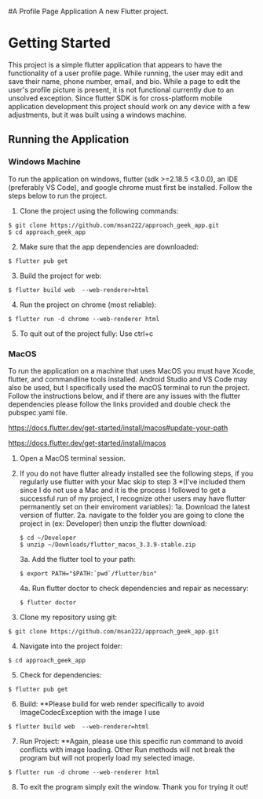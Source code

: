 #A Profile Page Application 
A new Flutter project.

# Getting Started

This project is a simple flutter application that appears to have the functionality of a user profile page. While running, the user may edit and save their name, phone number, email, and bio. While a page to edit the user's profile picture is present, it is not functional currently due to an unsolved exception. Since flutter SDK is for cross-platform mobile application development this project should work on any device with a few adjustments, but it was built using a windows machine.

## Running the Application

### Windows Machine

To run the application on windows, flutter (sdk >=2.18.5 <3.0.0), an IDE (preferably VS Code), and google chrome must first be installed. Follow the steps below to run the project. 

1. Clone the project using the following commands:

```
$ git clone https://github.com/msan222/approach_geek_app.git
$ cd approach_geek_app
```
2. Make sure that the app dependencies are downloaded:

```
$ flutter pub get
```
3. Build the project for web:

```
$ flutter build web  --web-renderer=html  
```
4. Run the project on chrome (most reliable):

```
$ flutter run -d chrome --web-renderer html
```
5. To quit out of the project fully: Use ctrl+c

### MacOS

To run the application on a machine that uses MacOS you must have Xcode, flutter, and commandline tools installed. Android Studio and VS Code may also be used, but I specifically used the macOS terminal to run the project. Follow the instructions below, and if there are any issues with the flutter dependencies please follow the links provided and double check the pubspec.yaml file. 

https://docs.flutter.dev/get-started/install/macos#update-your-path

https://docs.flutter.dev/get-started/install/macos

1. Open a MacOS terminal session. 

2. If you do not have flutter already installed see the following steps, if you regularly use flutter with your Mac skip to step 3 *(I've included them since I do not use a Mac and it is the process I followed to get a successful run of my project, I recognize other users may have flutter permanently set on their enviroment variables):
  1a. Download the latest version of flutter.
  2a. navigate to the folder you are going to clone the project in (ex: Developer) then unzip the flutter download:
    ```
    $ cd ~/Developer
    $ unzip ~/Downloads/flutter_macos_3.3.9-stable.zip
    ```
   3a. Add the flutter tool to your path:
   ```
   $ export PATH="$PATH:`pwd`/flutter/bin"
   ```
   4a. Run flutter doctor to check dependencies and repair as necessary:
   ```
   $ flutter doctor
   ```

3. Clone my repository using git:
```
$ git clone https://github.com/msan222/approach_geek_app.git
```

4. Navigate into the project folder:
```
$ cd approach_geek_app
```

5. Check for dependencies:
```
$ flutter pub get
```

6. Build: **Please build for web render specifically to avoid ImageCodecException with the image I use
```
$ flutter build web  --web-renderer=html
```

7. Run Project: **Again, please use this specific run command to avoid conflicts with image loading. Other Run methods will not break the program but will not properly load my selected image.
```
$ flutter run -d chrome --web-renderer html
```

8. To exit the program simply exit the window. Thank you for trying it out!

   


